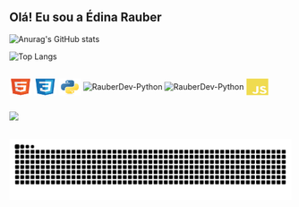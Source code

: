 ## Olá! Eu sou a Édina Rauber

<!--
**RauberDev/RauberDev** is a ✨ _special_ ✨ repository because its `README.md` (this file) appears on your GitHub profile.

Here are some ideas to get you started:

- 🔭 I’m currently working on ...
- 🌱 I’m currently learning ...
- 👯 I’m looking to collaborate on ...
- 🤔 I’m looking for help with ...
- 💬 Ask me about ...
- 📫 How to reach me: ...
- 😄 Pronouns: ...
- ⚡ Fun fact: ...
-->


![Anurag's GitHub stats](https://github-readme-stats.vercel.app/api?username=RauberDev&show_icons=true&theme=synthwave)

![Top Langs](https://github-readme-stats.vercel.app/api/top-langs/?username=RauberDev&hide_progress=true)


<div style="display: inline_block"><br>
<img align="center" alt="RauberDev-HTML" height="30" width="40" src="https://raw.githubusercontent.com/devicons/devicon/master/icons/html5/html5-original.svg">
<img align="center" alt="RauberDev-CSS" height="30" width="40" src="https://raw.githubusercontent.com/devicons/devicon/master/icons/css3/css3-original.svg">
<img align="center" alt="RauberDev-Python" height="30" width="40" src="https://raw.githubusercontent.com/devicons/devicon/master/icons/python/python-original.svg">
<img align="center" alt="RauberDev-Python" height="30" width="40" src="https://cdn.jsdelivr.net/gh/devicons/devicon@latest/icons/java/java-original.svg">
<img align="center" alt="RauberDev-Python" height="30" width="40" src="https://cdn.jsdelivr.net/gh/devicons/devicon@latest/icons/intellij/intellij-original.svg">
<img align="center" alt="RauberDev-Js" height="30" width="40" src="https://raw.githubusercontent.com/devicons/devicon/master/icons/javascript/javascript-plain.svg">

##

 <a href="https://www.linkedin.com/in/%C3%A9dinarauber/" target="_blank"><img src="https://img.shields.io/badge/-LinkedIn-%230077B5?style=for-the-badge&logo=linkedin&logoColor=white" target="_blank"></a> 

##

<picture align="center">
  <source media="(prefers-color-scheme: dark)" srcset="https://raw.githubusercontent.com/RauberDev/RauberDev/output/github-contribution-grid-snake-dark.svg">
  <source media="(prefers-color-scheme: light)" srcset="https://raw.githubusercontent.com/RauberDev/RauberDev/output/github-contribution-grid-snake-dark.svg">
  <img align="center" alt="github contribution grid snake animation" src="https://raw.githubusercontent.com/RauberDev/RauberDev/output/github-contribution-grid-snake.svg">
</picture>



